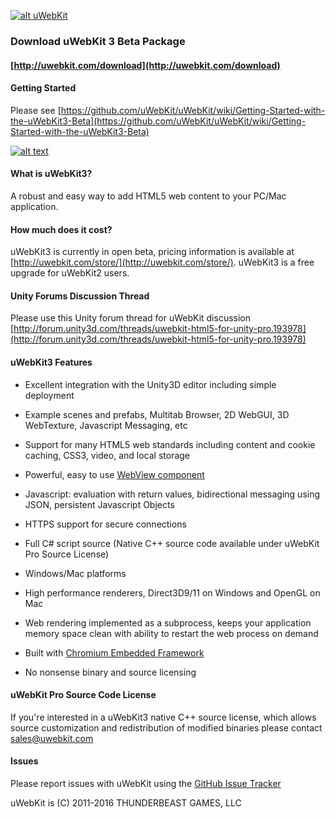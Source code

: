 [![alt uWebKit](http://uwebkit.com/wp-content/uploads/2014/08/uWebKit_FeaturesHeader4.jpg)](http://www.uwebkit.com)

### Download uWebKit 3 Beta Package 

#### [http://uwebkit.com/download](http://uwebkit.com/download)

#### Getting Started

Please see [https://github.com/uWebKit/uWebKit/wiki/Getting-Started-with-the-uWebKit3-Beta](https://github.com/uWebKit/uWebKit/wiki/Getting-Started-with-the-uWebKit3-Beta)

[MultiTabBrowserGif]: https://github.com/uWebKit/uWebKit/wiki/Images/MultitabBrowserOptimized.gif
[![alt text][MultiTabBrowserGif]](https://github.com/uWebKit/uWebKit/wiki/Getting-Started-with-the-uWebKit3-Beta)

#### What is uWebKit3?

A robust and easy way to add HTML5 web content to your PC/Mac application.

#### How much does it cost?

uWebKit3 is currently in open beta, pricing information is available at  [http://uwebkit.com/store/](http://uwebkit.com/store/).  uWebKit3 is a free upgrade for uWebKit2 users.

#### Unity Forums Discussion Thread

Please use this Unity forum thread for uWebKit discussion [http://forum.unity3d.com/threads/uwebkit-html5-for-unity-pro.193978](http://forum.unity3d.com/threads/uwebkit-html5-for-unity-pro.193978)

#### uWebKit3 Features

+ Excellent integration with the Unity3D editor including simple deployment   

+ Example scenes and prefabs, Multitab Browser, 2D WebGUI, 3D WebTexture, Javascript Messaging, etc

+ Support for many HTML5 web standards including content and cookie caching, CSS3, video, and local storage

+ Powerful, easy to use [WebView component](https://github.com/uWebKit/uWebKit/blob/master/uWebKit/Assets/uWebKit/UWKWebView.cs)

+ Javascript: evaluation with return values, bidirectional messaging using JSON, persistent Javascript Objects

+ HTTPS support for secure connections

+ Full C# script source (Native C++ source code available under uWebKit Pro Source License)

+ Windows/Mac platforms

+ High performance renderers, Direct3D9/11 on Windows and OpenGL on Mac

+ Web rendering implemented as a subprocess, keeps your application memory space clean with ability to restart the web process on demand  

+ Built with [Chromium Embedded Framework](https://bitbucket.org/chromiumembedded/cef)

+ No nonsense binary and source licensing


#### uWebKit Pro Source Code License

If you're interested in a uWebKit3 native C++ source license, which allows source customization and redistribution of modified binaries please contact sales@uwebkit.com   

#### Issues

Please report issues with uWebKit using the [GitHub Issue Tracker](https://github.com/uWebKit/uWebKit/issues)

uWebKit is (C) 2011-2016 THUNDERBEAST GAMES, LLC
